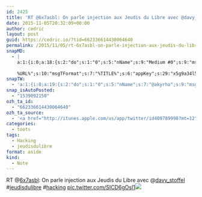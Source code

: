 ```yaml
---
id: 2425
title: 'RT @6x7asbl: On parle injection aux Jeudis du Libre avec @davy_stoffel #jeudisdulibre #hacking pic.twitter.com/SICD6gOsl1'
date: 2015-11-05T20:32:09+00:00
author: cedric
layout: post
guid: https://cedric.io/?tid=662336614430064640
permalink: /2015/11/05/rt-6x7asbl-on-parle-injection-aux-jeudis-du-libre-avec-davy_stoffel-jeudisdulibre-hacking-pic-twitter-com-sicd6gosl1/
snapMD:
  - |
    a:1:{i:0;a:18:{s:2:"do";s:1:"0";s:5:"nName";s:9:"Medium #0";s:9:"msgFormat";s:19:"%FULLTEXT%
    
    %URL%";s:10:"msgTFormat";s:7:"%TITLE%";s:6:"appKey";s:29:"x5g9a34l5z294i5y2q284e4g54454";s:6:"appSec";s:85:"d3h0a44e4s2b4i5u2r234m5f5b4v2l5q2a444h574347464a454x2w20374447494c484b4w2c464f5u2d4z2";s:8:"inclTags";s:1:"1";s:7:"fltrsOn";i:0;s:5:"fltrs";a:0:{}s:7:"proxyOn";i:0;s:7:"useSURL";i:0;s:1:"v";i:350;s:4:"publ";s:1:"0";s:11:"accessToken";s:65:"2353413aa5437433e5648ccf74a16119308317c52d1a24d8ed99f26add037528a";s:12:"appAppUserID";s:65:"104b21fd8da79171a6e7bf800d03b4b761204f242935e05d2d86850a6b1635f77";s:14:"appAppUserName";s:26:"Cédric Bousmanne (akyrho)";s:13:"appAppUserURL";s:26:"https://medium.com/@akyrho";s:7:"pubList";a:0:{}}}
snapTW:
  - 'a:1:{i:0;a:19:{s:2:"do";s:1:"0";s:5:"nName";s:7:"@akyrho";s:9:"msgFormat";s:26:"%TITLE%. %EXCERPT% - %URL%";s:6:"appKey";s:55:"x5g9a8325v2y475r3c4m48584n53446p423r3r5u3e356j5j3k4r2p3";s:6:"appSec";s:105:"d3h0a94o46415u594v3q5l5n5l4r4x474x4j484o473u4i5w2m4k494z2k344n306n5r3l5v2s554p4n3p3k45495c3z4v4d3m3u5w525";s:7:"fltrsOn";i:0;s:5:"fltrs";a:0:{}s:7:"proxyOn";i:0;s:7:"useSURL";i:0;s:1:"v";i:350;s:5:"twURL";s:25:"http://twitter.com/akyrho";s:11:"accessToken";s:50:"6678782-Eyg60SCeh7762DEIsYtTPD5GVeOuSN8ATMdF2Lpppe";s:14:"accessTokenSec";s:45:"PgGDCbcYLJnR5esZjY9ID72A33mUNCYnQwaQTBsojSJNa";s:5:"tw140";i:0;s:10:"riComments";s:1:"1";s:11:"riCommentsM";s:1:"1";s:12:"riCommentsAA";s:1:"1";s:8:"attchImg";s:1:"1";s:9:"wpImgSize";s:4:"full";}}'
snap_isAutoPosted:
  - "1539092150"
ozh_ta_id:
  - "662336614430064640"
ozh_ta_source:
  - '<a href="http://itunes.apple.com/us/app/twitter/id409789998?mt=12" rel="nofollow">Twitter for Mac</a>'
categories:
  - toots
tags:
  - Hacking
  - jeudisdulibre
format: aside
kind:
  - Note
---
```

RT <span class="username username_linked">@<a href="https://twitter.com/6x7asbl" title="6x7 ASBL">6x7asbl</a></span>: On parle injection aux Jeudis du Libre avec <span class="username username_linked">@<a href="https://twitter.com/davy_stoffel" title="Davy Stoffel">davy_stoffel</a></span> <span class="hashtag hashtag_local">#<a href="https://cedric.io/tag/jeudisdulibre/">jeudisdulibre</a> <span class="hashtag hashtag_local">#<a href="https://cedric.io/tag/hacking/">hacking</a> <a href="https://twitter.com/6x7asbl/status/662336420128940032/photo/1" title="https://twitter.com/6x7asbl/status/662336420128940032/photo/1" class="link link_untco link_untco_image">pic.twitter.com/SICD6gOsl1</a><span class="embed_image embed_image_yes"><a href="https://twitter.com/6x7asbl/status/662336420128940032/photo/1"><img src="https://i1.wp.com/pbs.twimg.com/media/CTEXdt7WEAARE20.jpg?w=900&#038;ssl=1" data-recalc-dims="1" /></a></span></p>